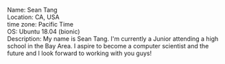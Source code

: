 Name: Sean Tang  
Location: CA, USA  
time zone: Pacific Time  
OS: Ubuntu 18.04 (bionic)  
Description: My name is Sean Tang. I'm currently a Junior attending a high school in the Bay Area. I aspire to become a computer scientist and the future and I look forward to working with you guys!
